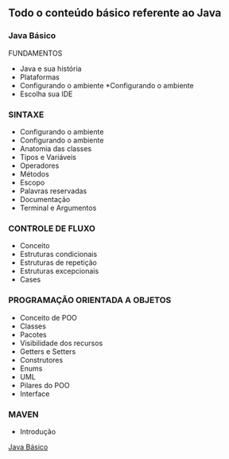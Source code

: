## Todo o conteúdo básico referente ao Java

### Java Básico
FUNDAMENTOS
* Java e sua história
* Plataformas
* Configurando o ambiente
*Configurando o ambiente
* Escolha sua IDE
### SINTAXE
* Configurando o ambiente
* Configurando o ambiente
* Anatomia das classes
* Tipos e Variáveis
* Operadores
* Métodos
* Escopo
* Palavras reservadas
* Documentação
* Terminal e Argumentos
### CONTROLE DE FLUXO
* Conceito
* Estruturas condicionais
* Estruturas de repetição
* Estruturas excepcionais
* Cases
### PROGRAMAÇÃO ORIENTADA A OBJETOS
* Conceito de POO
* Classes
* Pacotes
* Visibilidade dos recursos
* Getters e Setters
* Construtores
* Enums
* UML
* Pilares do POO
* Interface

### MAVEN
* Introdução

[Java Básico](https://glysns.gitbook.io/java-basico)

